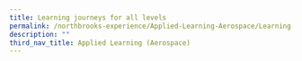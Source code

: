 ```yaml
---
title: Learning journeys for all levels
permalink: /northbrooks-experience/Applied-Learning-Aerospace/Learning-journeys-for-all-levels/permalink/
description: ""
third_nav_title: Applied Learning (Aerospace)
---
```

